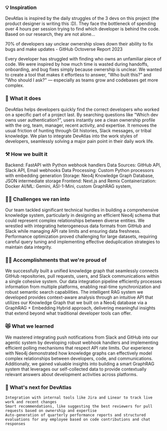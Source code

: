 
### 💡 Inspiration

DevAtlas is inspired by the daily struggles of the 3 devs on this project (the product designer is writing this :D). They face the bottleneck of spending over 4 hours per session trying to find which developer is behind the code. Based on our research, they are not alone...

70% of developers say unclear ownership slows down their ability to fix bugs and make updates - GitHub Octoverse Report 2023

Every developer has struggled with finding who owns an unfamiliar piece of code. We were inspired by how much time is wasted during handoffs, onboarding, and bug fixes simply because ownership is unclear. We wanted to create a tool that makes it effortless to answer, "Who built this?" and "Who should I ask?" — especially as teams grow and codebases get more complex.
### 🦾 What it does

DevAtlas helps developers quickly find the correct developers who worked on a specific part of a project last. By searching questions like "Which dev owns user authentication?", users instantly see a clean ownership profile with the org, team, manager, recent activity, and expertise. It removes the usual friction of hunting through Git histories, Slack messages, or tribal knowledge. We plan to integrate DevAtlas into the work styles of developers, seamlessly solving a major pain point in their daily work life.
### ⚒️ How we built it

Backend: FastAPI with Python webhook handlers Data Sources: GitHub API, Slack API, Email webhooks Data Processing: Custom Python processors with embedding generation Storage: Neo4j Knowledge Graph Database, JSON intermediate storage Frontend: Next.js and Remix Containerization: Docker AI/ML: Gemini, ASI-1-Mini, custom GraphRAG system,
### 🏃‍♂️ Challenges we ran into

Our team tackled significant technical hurdles in building a comprehensive knowledge system, particularly in designing an efficient Neo4j schema that could represent complex relationships between diverse entities. We wrestled with integrating heterogeneous data formats from GitHub and Slack while managing API rate limits and ensuring data freshness. Performance optimization proved challenging for large datasets, requiring careful query tuning and implementing effective deduplication strategies to maintain data integrity.
### 👏🏼 Accomplishments that we're proud of

We successfully built a unified knowledge graph that seamlessly connects GitHub repositories, pull requests, users, and Slack communications within a single cohesive system. Our data integration pipeline efficiently processes information from multiple platforms, enabling real-time synchronization and robust semantic search capabilities. The intelligent RAG system we developed provides context-aware analysis through an intuitive API that utilizes our Knowledge Graph that we built on a Neo4j database via a GraphRAG + Embedding Hybrid approach, delivering meaningful insights that extend beyond what traditional developer tools can offer.
### 😻 What we learned

We mastered integrating push notifications from Slack and GitHub into our agentic system by developing robust webhook handlers and implementing efficient polling mechanisms that respect API rate limits. Our experience with Neo4j demonstrated how knowledge graphs can effectively model complex relationships between developers, code, and communications. Additionally, we gained valuable insights into building a smart GraphRAG system that leverages our self-collected data to provide contextually relevant answers about development activities across platforms.
### 🚀 What's next for DevAtlas

    Integration with internal tools like Jira and Linear to track live work and recent changes
    Smart recommendations, like suggesting the best reviewers for pull requests based on ownership and expertise
    Auto-generation of quarterly performance reports and structured evaluations for any employee based on code contributions and chat responses

